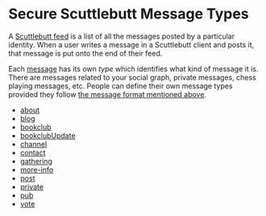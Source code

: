 
# Secure Scuttlebutt Message Types

A [Scuttlebutt feed](https://ssbc.github.io/scuttlebutt-protocol-guide/#feeds) is a list of all the messages posted by a particular identity. When a user writes a message in a Scuttlebutt client and posts it, that message is put onto the end of their feed.

Each [message](https://ssbc.github.io/scuttlebutt-protocol-guide/#message-format) has its own _type_ which identifies what kind of message it is. There are messages related to your social graph, private messages, chess playing messages, etc. People can define their own message types provided they follow [the message format mentioned above](https://ssbc.github.io/scuttlebutt-protocol-guide/#message-format).


* [about](/message_types/about)
* [blog](/message_types/blog)
* [bookclub](/message_types/bookclub)
* [bookclubUpdate](/message_types/bookclubUpdate)
* [channel](/message_types/channel)
* [contact](/message_types/contact)
* [gathering](/message_types/gathering)
* [more-info](/message_types/more-info)
* [post](/message_types/post)
* [private](/message_types/private)
* [pub](/message_types/pub)
* [vote](/message_types/vote)

